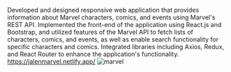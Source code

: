 Developed and designed responsive web application that provides information about Marvel characters, comics, and events using Marvel's REST API. Implemented the front-end of the application using React.js and Bootstrap, and utilized features of the Marvel API to fetch lists of characters, comics, and events, as well as enable search functionality for specific characters and comics. Integrated libraries including Axios, Redux, and React Router to enhance the application's functionality.
https://jalenmarvel.netlify.app/
![marvel](https://user-images.githubusercontent.com/116610117/222505653-d459f749-e6f6-45c9-81ca-93866a4322d8.png) 
